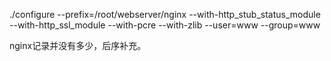 ./configure --prefix=/root/webserver/nginx --with-http_stub_status_module --with-http_ssl_module --with-pcre --with-zlib --user=www --group=www



nginx记录并没有多少，后序补充。